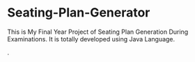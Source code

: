 # Seating-Plan-Generator

This is My Final Year Project of Seating Plan Generation During Examinations. It is totally developed using Java Language.












































































































































































































































































































































































































































































.






































